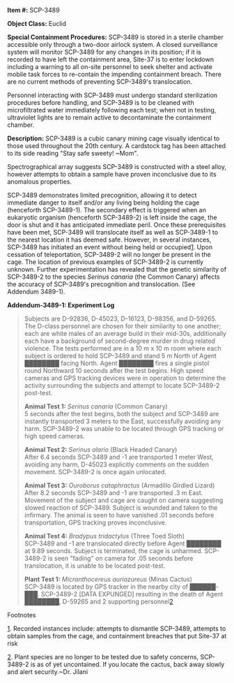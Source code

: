 **Item #:** SCP-3489

**Object Class:** Euclid

**Special Containment Procedures:** SCP-3489 is stored in a sterile chamber accessible only through a two-door airlock system. A closed surveillance system will monitor SCP-3489 for any changes in its position; if it is recorded to have left the containment area, Site-37 is to enter lockdown including a warning to all on-site personnel to seek shelter and activate mobile task forces to re-contain the impending containment breach. There are no current methods of preventing SCP-3489's translocation.

Personnel interacting with SCP-3489 must undergo standard sterilization procedures before handling, and SCP-3489 is to be cleaned with microfiltrated water immediately following each test; when not in testing, ultraviolet lights are to remain active to decontaminate the containment chamber.

**Description:** SCP-3489 is a cubic canary mining cage visually identical to those used throughout the 20th century. A cardstock tag has been attached to its side reading "Stay safe sweety! ~Mom".

Spectrographical array suggests SCP-3489 is constructed with a steel alloy, however attempts to obtain a sample have proven inconclusive due to its anomalous properties.

SCP-3489 demonstrates limited precognition, allowing it to detect immediate danger to itself and/or any living being holding the cage (henceforth SCP-3489-1). The secondary effect is triggered when an eukaryotic organism (henceforth SCP-3489-2) is left inside the cage, the door is shut and it has anticipated immediate peril. Once these prerequisites have been met, SCP-3489 will translocate itself as well as SCP-3489-1 to the nearest location it has deemed safe. However, in several instances, SCP-3489 has initiated an event without being held or occupied[1](javascript:;). Upon cessation of teleportation, SCP-3489-2 will no longer be present in the cage. The location of previous examples of SCP-3489-2 is currently unknown. Further experimentation has revealed that the genetic similarity of SCP-3489-2 to the species _Serinus canaria_ (the Common Canary) affects the accuracy of SCP-3489's precognition and translocation. (See Addendum 3489-1).

**Addendum-3489-1: Experiment Log**

> Subjects are D-92836, D-45023, D-16123, D-98356, and D-59265. The D-class personnel are chosen for their similarity to one another; each are white males of an average build in their mid-30s, additionally each have a background of second-degree murder in drug related violence. The tests performed are in a 10 m x 10 m room where each subject is ordered to hold SCP-3489 and stand 5 m North of Agent ████████ facing North. Agent ████████ fires a single pistol round Northward 10 seconds after the test begins. High speed cameras and GPS tracking devices were in operation to determine the activity surrounding the subjects and attempt to locate SCP-3489-2 post-test.
> 
> **Animal Test 1:** _Serinus canaria_ (Common Canary)  
> 5 seconds after the test begins, both the subject and SCP-3489 are instantly transported 3 meters to the East, successfully avoiding any harm. SCP-3489-2 was unable to be located through GPS tracking or high speed cameras.
> 
> **Animal Test 2:** _Serinus alario_ (Black Headed Canary)  
> After 6.4 seconds SCP-3489 and -1 are transported 1 meter West, avoiding any harm, D-45023 explicitly comments on the sudden movement. SCP-3489-2 is once again unlocated.
> 
> **Animal Test 3:** _Ouroborus cataphractus_ (Armadillo Girdled Lizard)  
> After 8.2 seconds SCP-3489 and -1 are transported .3 m East. Movement of the subject and cage are caught on camera suggesting slowed reaction of SCP-3489. Subject is wounded and taken to the infirmary. The animal is seen to have vanished .01 seconds before transportation, GPS tracking proves inconclusive.
> 
> **Animal Test 4:** _Bradypus tridactylus_ (Three Toed Sloth)  
> SCP-3489 and -1 are translocated directly before Agent ████████ at 9.89 seconds. Subject is terminated, the cage is unharmed. SCP-3489-2 is seen "fading" on camera for .05 seconds before translocation, it is unable to be located post-test.
> 
> **Plant Test 1:** _Micranthocereus auriazureus_ (Minas Cactus)  
> SCP-3489 is located by GPS tracker in the nearby city of ██████-███. SCP-3489-2 \[DATA EXPUNGED\] resulting in the death of Agent ████████, D-59265 and 2 supporting personnel[2](javascript:;)

Footnotes

[1](javascript:;). Recorded instances include: attempts to dismantle SCP-3489, attempts to obtain samples from the cage, and containment breaches that put Site-37 at risk

[2](javascript:;). Plant species are no longer to be tested due to safety concerns, SCP-3489-2 is as of yet uncontained. If you locate the cactus, back away slowly and alert security.~Dr. Jilani